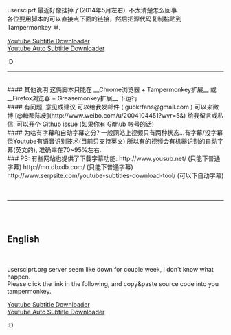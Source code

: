 
usersciprt 最近好像挂掉了(2014年5月左右). 不太清楚怎么回事. <br/>
各位要用脚本的可以直接点下面的链接，然后把源代码复制黏贴到 Tampermonkey 里. <br/>

[Youtube Subtitle Downloader](https://github.com/1c7/Youtube-Auto-Subtitle-Download/blob/master/Youtube-Subtitle-Downloader/Tampermonkey.js) <br/>
[Youtube Auto Subtitle Downloader](https://github.com/1c7/Youtube-Auto-Subtitle-Download/blob/master/Youtube-Auto-Subtitle-Downloader/Tampermonkey.js) <br/>

:D <br/>


---

<!--

#### 下载 Youtube 字幕:
http://userscripts.org/scripts/show/170867  
  

#### 下载 Youtube 自动字幕:
http://userscripts.org/scripts/show/168581  

<br>
#### 使用方法
1. 点链接进去, 可以在那边安装的.  
1. 右上角有个绿色的 Install(安装) 点那个就行了 

-->

<br>
#### 其他说明
这俩脚本只能在 __Chrome浏览器 + Tampermonkey扩展__ 或 __Firefox浏览器 + Greasemonkey扩展__ 下运行  

<br>
#### 有问题, 意见或建议
可以给我发邮件 ( guokrfans@gmail.com )   
可以来微博 [@糖醋陈皮](http://www.weibo.com/u/2004104451?wvr=5&) 给我留言或私信.  
可以开个 Github issue (如果你有 Github 帐号的话)  



<br>
#### 为啥有字幕和自动字幕之分?  
一般网站上视频只有两种状态...有字幕/没字幕  
但Youtube有语音识别技术(目前只支持英文)  
所以有的视频会有机器识别的自动字幕(英文的), 准确率在70~95%左右.


<br>
### PS: 有些网站也提供了下载字幕功能:
http://www.yousub.net/  (只能下普通字幕)  
http://mo.dbxdb.com/    (只能下普通字幕)  
http://www.serpsite.com/youtube-subtitles-download-tool/  (可以下自动字幕)  
<br>





<br>
<br>

---

<br>
<br>






## English
<br>


usersciprt.org server seem like down for couple week, i don't know what happen. <br/>
Please click the link in the following, and copy&paste source code into you tampermonkey. <br/>

[Youtube Subtitle Downloader](https://github.com/1c7/Youtube-Auto-Subtitle-Download/blob/master/Youtube-Subtitle-Downloader/Tampermonkey.js) <br/>
[Youtube Auto Subtitle Downloader](https://github.com/1c7/Youtube-Auto-Subtitle-Download/blob/master/Youtube-Auto-Subtitle-Downloader/Tampermonkey.js) <br/>

:D <br/>

<!--
---


#### Youtube Subtitle Downloader:
http://userscripts.org/scripts/show/170867  


#### Youtube Auto Subtitle Downloader:
http://userscripts.org/scripts/show/168581

-->



<br>
<br>
